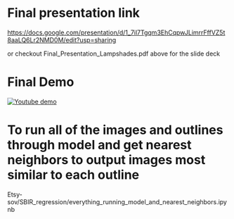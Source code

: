 
# Final presentation link
https://docs.google.com/presentation/d/1_7il7Tgqm3EhCqpwJLimrrFffVZ5t8aaLQ6Lr2NMD0M/edit?usp=sharing

or checkout Final_Presentation_Lampshades.pdf above for the slide deck
# Final Demo
[![Youtube demo](http://img.youtube.com/vi/mBw4mmFhJV8/0.jpg)](https://www.youtube.com/watch?v=CtE-XqxIl5M)

# To run all of the images and outlines through model and get nearest neighbors to output images most similar to each outline
Etsy-sov/SBIR_regression/everything_running_model_and_nearest_neighbors.ipynb
